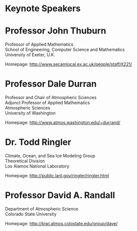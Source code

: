 <h1 class="title">Keynote Speakers</h1>

<div id="cog_post_body">
    <div id="cog_post_body">
        <h1>Professor John Thuburn</h1>
<p>Professor of Applied Mathematics<br /> School of Engineering, Computer Science and Mathematics<br /> University of Exeter, U.K.</p>
<p>Homepage: <a class="external-link" rel="nofollow" href="http://www.secamlocal.ex.ac.uk/people/staff/jt221/">http://www.secamlocal.ex.ac.uk/people/staff/jt221/</a></p>
<h1><a name="Keynotespeakers-ProfessorDaleDurran"></a>Professor Dale Durran</h1>
<p>Professor and Chair of Atmospheric Sciences<br /> Adjunct Professor of Applied Mathematics<br /> Atmospheric Sciences<br /> University of Washington</p>
<p>Homepage: <a class="external-link" rel="nofollow" href="http://www.atmos.washington.edu/%7Edurrand/">http://www.atmos.washington.edu/~durrand/</a></p>
<h1><a name="Keynotespeakers-Dr.ToddRingler"></a>Dr. Todd Ringler</h1>
<p>Climate, Ocean, and Sea Ice Modeling Group<br /> Theoretical Division<br /> Los Alamos National Laboratory</p>
<p>Homepage: <a class="external-link" rel="nofollow" href="http://public.lanl.gov/ringler/ringler.html">http://public.lanl.gov/ringler/ringler.html</a></p>
<h1><a name="Keynotespeakers-ProfessorDavidA.Randall"></a>Professor David A. Randall</h1>
<p>Department of Atmospheric Science<br /> Colorado State University</p>
<p>Homepage: <a class="external-link" rel="nofollow" href="http://kiwi.atmos.colostate.edu/group/dave/">http://kiwi.atmos.colostate.edu/group/dave/</a></p>
</div> <!--// end div id=cog_post_body //-->
